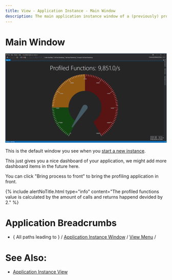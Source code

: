 ```yaml
---
title: View - Application Instance - Main Window
description: The main application instance window of a (previously) profiled application.
---
```

# Main Window
![assets/img/ApplicationInstanceWindow/AppInstanceMainWindow.png](../../../assets/img/ApplicationInstanceWindow/AppInstanceMainWindow.png)

This is the default window you see when you [start a new instance](../mainwindow/applicationInstance).

This just gives you a nice dashboard of your application, we might add more dashboard items in the future here.


You can click "Bring process to front" to bring the profiling application in front.


{% include alertNoTitle.html  type="info" content="The profiled functions value is calculated by the amount of calls and returns happend devided by 2." %}


# Application Breadcrumbs
- { All paths leading to } /  [Application Instance Window](../ApplicationInstanceDockWindow) / [View Menu](../ApplicationInstanceDockWindow/MenuBar#view-menu) / 

# See Also:
- [Application Instance View](../mainwindow/applicationInstance)